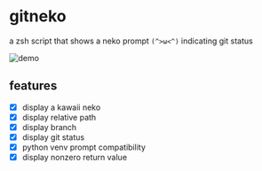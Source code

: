 # gitneko
a zsh script that shows a neko prompt `(^>ω<^)` indicating git status

![demo](https://exiled-images.pages.dev/file/a75dee2a01c2ba206d1cc.png)

## features
- [X] display a kawaii neko
- [X] display relative path
- [X] display branch
- [X] display git status
- [X] python venv prompt compatibility
- [X] display nonzero return value
